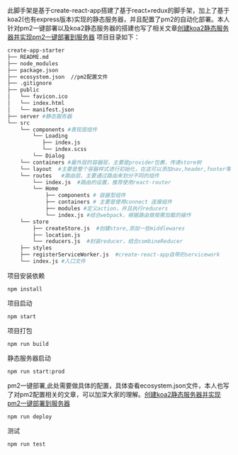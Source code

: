 此脚手架是基于create-react-app搭建了基于react+redux的脚手架，加上了基于koa2(也有express版本)实现的静态服务器，并且配置了pm2的自动化部署。本人针对pm2一键部署以及koa2静态服务器的搭建也写了相关文章[创建koa2静态服务器并实现pm2一键部署到服务器](http://www.perkinzone.cn)
项目目录如下：
```bash
create-app-starter
├── README.md
├── node_modules
├── package.json
├── ecosystem.json  //pm2配置文件
├── .gitignore
├── public
│   └── favicon.ico
│   └── index.html
│   └── manifest.json
├── server #静态服务器
└── src
    └── components #表现层组件
        └── Loading
           ├── index.js
           └── index.scss
        └── Dialog
    └── containers #最外层的容器层，主要是provider包裹，传递store树
    └── layout  #主要是整个容器样式进行初始化，在这可以添加nav,header,footer等无状态组件
    └── routes   #路由层，主要通过路由来划分不同的组件
        └── index.js  #路由的设置，推荐使用react-router
        └── Home
            ├── components # 容器型组件
            ├── containers # 主要是使用connect 连接组件
            ├── modules #定义action，并且执行reducers
            └── index.js #结合webpack，根据路由做按需加载的操作 
    └── store
        ├── createStore.js  #创建store,添加一些middlewares
        ├── location.js
        └── reducers.js  #封装reducer，结合combineReducer  
    ├── styles 
    ├── registerServiceWorker.js  #create-react-app自带的servicework
    └── index.js #入口文件
```
项目安装依赖
```
npm install
```
项目启动
```
npm start
```
项目打包
```
npm run build
```
静态服务器启动
```
npm run start:prod
```
pm2一键部署,此处需要做具体的配置，具体查看ecosystem.json文件，本人也写了对pm2配置相关的文章，可以加深大家的理解。[创建koa2静态服务器并实现pm2一键部署到服务器](http://www.perkinzone.cn)
```
npm run deploy
```
测试
```
npm run test
```